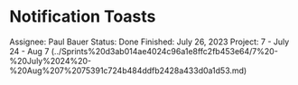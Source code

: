 # Notification Toasts

Assignee: Paul Bauer
Status: Done
Finished: July 26, 2023
Project: 7 - July 24 - Aug 7 (../Sprints%20d3ab014ae4024c96a1e8ffc2fb453e64/7%20-%20July%2024%20-%20Aug%207%2075391c724b484ddfb2428a433d0a1d53.md)